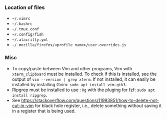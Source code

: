 ### Location of files
- `~/.vimrc`
- `~/.bashrc` 
- `~/.tmux.conf`
- `~/.config/fish`
- `~/.alacritty.yml`
- `~/.mozilla/firefox/<profile name>/user-overrides.js`

### Misc
- To copy/paste between Vim and other programs, Vim with `xterm_clipboard` must be installed. To check if this is installed, see the output of `vim --version | grep xterm`. If not installed, it can easily be installed by installing Gvim: `sudo apt install vim-gtk3`.
- Ripgrep must be installed to use `:Rg` with the pluging for fzf: `sudo apt install ripgrep`.
- See https://stackoverflow.com/questions/11993851/how-to-delete-not-cut-in-vim for black hole register, i.e., delete something without saving it in a register that is being used.

